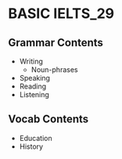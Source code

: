 # BASIC IELTS_29
## Grammar Contents
- Writing
  - Noun-phrases
- Speaking
- Reading
- Listening
## Vocab Contents
- Education
- History